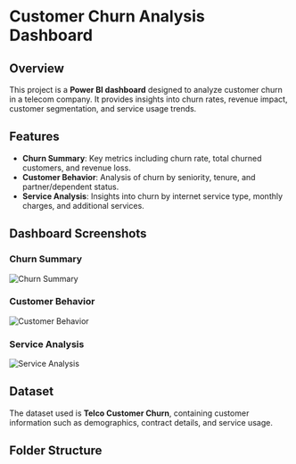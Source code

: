 # Customer Churn Analysis Dashboard

## Overview
This project is a **Power BI dashboard** designed to analyze customer churn in a telecom company. It provides insights into churn rates, revenue impact, customer segmentation, and service usage trends.

## Features
- **Churn Summary**: Key metrics including churn rate, total churned customers, and revenue loss.
- **Customer Behavior**: Analysis of churn by seniority, tenure, and partner/dependent status.
- **Service Analysis**: Insights into churn by internet service type, monthly charges, and additional services.

## Dashboard Screenshots
### Churn Summary
![Churn Summary](1.jpg)

### Customer Behavior
![Customer Behavior](2.jpg)

### Service Analysis
![Service Analysis](3.jpg)

## Dataset
The dataset used is **Telco Customer Churn**, containing customer information such as demographics, contract details, and service usage.


## Folder Structure
